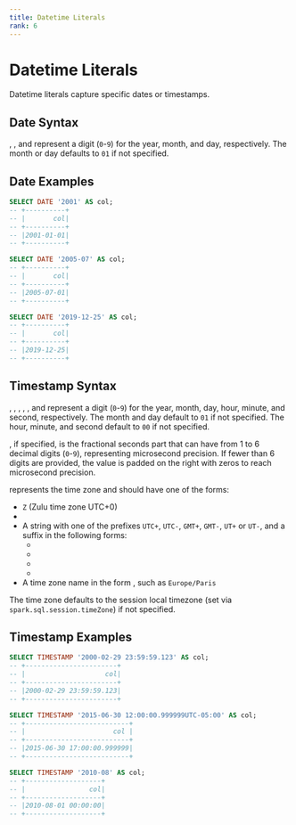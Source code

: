 ```yaml
---
title: Datetime Literals
rank: 6
---
```


# Datetime Literals

Datetime literals capture specific dates or timestamps.

## Date Syntax

<SyntaxBlock>
  <SyntaxText raw="'DATE '''<y><y><y><y>''''" />
  <SyntaxText raw="'DATE '''<y><y><y><y>'-'<m>[<m>]''''" />
  <SyntaxText raw="'DATE '''<y><y><y><y>'-'<m>[<m>]'-'<d>[<d>]''''" />
  <SyntaxText raw="'DATE '''<y><y><y><y>'-'<m>[<m>]'-'<d>[<d>]'T'''" />
</SyntaxBlock>

<code><SyntaxText raw="<y>" /></code>, <code><SyntaxText raw="<m>" /></code>,
and <code><SyntaxText raw="<d>" /></code> represent a digit (`0`-`9`) for the
year, month, and day, respectively. The month or day defaults to `01` if not
specified.

## Date Examples

```sql
SELECT DATE '2001' AS col;
-- +----------+
-- |       col|
-- +----------+
-- |2001-01-01|
-- +----------+

SELECT DATE '2005-07' AS col;
-- +----------+
-- |       col|
-- +----------+
-- |2005-07-01|
-- +----------+

SELECT DATE '2019-12-25' AS col;
-- +----------+
-- |       col|
-- +----------+
-- |2019-12-25|
-- +----------+
```

## Timestamp Syntax

<SyntaxBlock>
  <SyntaxText raw="'TIMESTAMP '''<y><y><y><y>''''" />
  <SyntaxText raw="'TIMESTAMP '''<y><y><y><y>'-'<m>[<m>]''''" />
  <SyntaxText raw="'TIMESTAMP '''<y><y><y><y>'-'<m>[<m>]'-'<d>[<d>]''''" />
  <SyntaxText
    raw="'TIMESTAMP '''<y><y><y><y>'-'<m>[<m>]'-'<d>[<d>]('T'|' ')<H>[<H>]''''"
  />
  <SyntaxText
    raw="'TIMESTAMP '''<y><y><y><y>'-'<m>[<m>]'-'<d>[<d>]('T'|' ')<H>[<H>]':'<M>[<M>]''''"
  />
  <SyntaxText
    raw="'TIMESTAMP '''<y><y><y><y>'-'<m>[<m>]'-'<d>[<d>]('T'|' ')<H>[<H>]':'<M>[<M>]':'<S>[<S>]['.'<fraction>][<zone>]''''"
  />
</SyntaxBlock>

<code><SyntaxText raw="<y>" /></code>, <code><SyntaxText raw="<m>" /></code>,
<code><SyntaxText raw="<d>" /></code>, <code><SyntaxText raw="<H>" /></code>,
<code><SyntaxText raw="<M>" /></code>, and
<code><SyntaxText raw="<S>" /></code> represent a digit (`0`-`9`) for the
year, month, day, hour, minute, and second, respectively. The month and day
default to `01` if not specified. The hour, minute, and second default to `00`
if not specified.

<code><SyntaxText raw="<fraction>" /></code>, if specified, is the fractional
seconds part that can have from 1 to 6 decimal digits (`0`-`9`), representing
microsecond precision. If fewer than 6 digits are provided, the value is
padded on the right with zeros to reach microsecond precision.

<code><SyntaxText raw="<zone>" /></code> represents the time zone and should
have one of the forms:

- `Z` (Zulu time zone UTC+0)
- <code><SyntaxText raw="('+'|'-')<H>[<H>]':'<M>[<M>]" /></code>
- A string with one of the prefixes `UTC+`, `UTC-`, `GMT+`, `GMT-`, `UT+` or `UT-`, and a suffix in the following forms:
  - <code><SyntaxText raw="('+'|'-')<H>[<H>]" /></code>
  - <code><SyntaxText raw="('+'|'-')<H><H>[':']<M><M>" /></code>
  - <code><SyntaxText raw="('+'|'-')<H><H>':'<M><M>':'<S><S>" /></code>
  - <code><SyntaxText raw="('+'|'-')<H><H><M><M><S><S>" /></code>
- A time zone name in the form <code><SyntaxText raw="<area>'/'<city>" /></code>, such as `Europe/Paris`

The time zone defaults to the session local timezone (set via `spark.sql.session.timeZone`) if not specified.

## Timestamp Examples

```sql
SELECT TIMESTAMP '2000-02-29 23:59:59.123' AS col;
-- +-----------------------+
-- |                    col|
-- +-----------------------+
-- |2000-02-29 23:59:59.123|
-- +-----------------------+

SELECT TIMESTAMP '2015-06-30 12:00:00.999999UTC-05:00' AS col;
-- +--------------------------+
-- |                      col |
-- +--------------------------+
-- |2015-06-30 17:00:00.999999|
-- +--------------------------+

SELECT TIMESTAMP '2010-08' AS col;
-- +-------------------+
-- |                col|
-- +-------------------+
-- |2010-08-01 00:00:00|
-- +-------------------+
```

<script setup>
import SyntaxBlock from "@theme/components/SyntaxBlock.vue";
import SyntaxText from "@theme/components/SyntaxText.vue";
</script>
